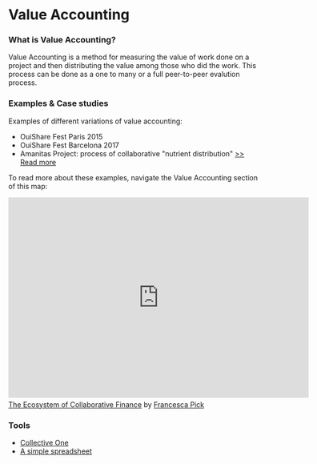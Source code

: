 # Value Accounting

### What is Value Accounting?

Value Accounting is a method for measuring the value of work done on a project and then distributing the value among those who did the work. This process can be done as a one to many or a full peer-to-peer evalution process. 

### **Examples & Case studies**

Examples of different variations of value accounting:

* OuiShare Fest Paris 2015
* OuiShare Fest Barcelona 2017
* Amanitas Project: process of collaborative "nutrient distribution" [&gt;&gt; Read more](https://amanitas.gitbooks.io/amanitas-handbook/content/nutrient-distribution.html)

To read more about these examples, navigate the Value Accounting section of this map:

<iframe width="600" height="400" frameborder="0" src="https://www.mindmeister.com/maps/public_map_shell/985455138/the-ecosystem-of-collaborative-finance?width=600&height=400&z=auto&presentation=1" scrolling="no" style="overflow: hidden; margin-bottom: 5px;">Your browser is not able to display frames. Please visit <a href="https://www.mindmeister.com/985455138/the-ecosystem-of-collaborative-finance" target="_blank">The Ecosystem of Collaborative Finance</a> on MindMeister.</iframe><div class="mb-5"><a href="https://www.mindmeister.com/985455138/the-ecosystem-of-collaborative-finance" target="_blank">The Ecosystem of Collaborative Finance</a> by <a href="https://www.mindmeister.com/users/channel/23755308" target="_blank">Francesca Pick</a></div>

### Tools

* [Collective One](http://www.collectiveone.org/)
* [A simple spreadsheet](https://docs.google.com/spreadsheets/d/19GWeOGKTEN6iaBxr92_H3h2797zCzgTs0JoIx5kPENs/edit#gid=1341511938)





